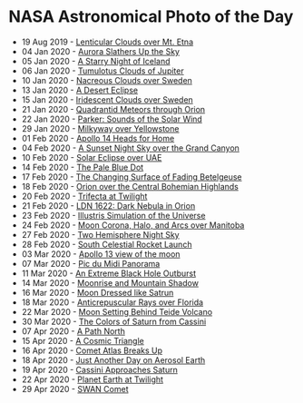 # NASA Astronomical Photo of the Day
- 19 Aug 2019 - [Lenticular Clouds over Mt. Etna](https://apod.nasa.gov/apod/ap190819.html)
- 04 Jan 2020 - [Aurora Slathers Up the Sky](https://apod.nasa.gov/apod/ap200104.html)
- 05 Jan 2020 - [A Starry Night of Iceland](https://apod.nasa.gov/apod/ap200105.html)
- 06 Jan 2020 - [Tumulotus Clouds of Jupiter](https://apod.nasa.gov/apod/ap200106.html)
- 10 Jan 2020 - [Nacreous Clouds over Sweden](https://apod.nasa.gov/apod/ap200110.html)
- 13 Jan 2020 - [A Desert Eclipse](https://apod.nasa.gov/apod/ap200113.html)
- 15 Jan 2020 - [Iridescent Clouds over Sweden](https://apod.nasa.gov/apod/ap200115.html)
- 21 Jan 2020 - [Quadrantid Meteors through Orion](https://apod.nasa.gov/apod/ap200120.html)
- 22 Jan 2020 - [Parker: Sounds of the Solar Wind](https://apod.nasa.gov/apod/ap200121.html)
- 29 Jan 2020 - [Milkyway over Yellowstone](https://apod.nasa.gov/apod/ap200129.html)
- 01 Feb 2020 - [Apollo 14 Heads for Home](https://apod.nasa.gov/apod/ap200201.html)
- 04 Feb 2020 - [A Sunset Night Sky over the Grand Canyon](https://apod.nasa.gov/apod/ap200204.html)
- 10 Feb 2020 - [Solar Eclipse over UAE](https://apod.nasa.gov/apod/ap200210.html)
- 14 Feb 2020 - [The Pale Blue Dot](https://apod.nasa.gov/apod/ap200214.html)
- 17 Feb 2020 - [The Changing Surface of Fading Betelgeuse](https://apod.nasa.gov/apod/ap200217.html)
- 18 Feb 2020 - [Orion over the Central Bohemian Highlands](https://apod.nasa.gov/apod/ap200218.html)
- 20 Feb 2020 - [Trifecta at Twilight](https://apod.nasa.gov/apod/ap200220.html)
- 21 Feb 2020 - [LDN 1622: Dark Nebula in Orion](https://apod.nasa.gov/apod/ap200221.html)
- 23 Feb 2020 - [Illustris Simulation of the Universe](https://apod.nasa.gov/apod/ap200223.html)
- 24 Feb 2020 - [Moon Corona, Halo, and Arcs over Manitoba](https://apod.nasa.gov/apod/ap200224.html)
- 27 Feb 2020 - [Two Hemisphere Night Sky](https://apod.nasa.gov/apod/ap200227.html)
- 28 Feb 2020 - [South Celestial Rocket Launch](https://apod.nasa.gov/apod/ap200228.html)
- 03 Mar 2020 - [Apollo 13 view of the moon](https://apod.nasa.gov/apod/ap200303.html)
- 07 Mar 2020 - [Pic du Midi Panorama](https://apod.nasa.gov/apod/ap200307.html)
- 11 Mar 2020 - [An Extreme Black Hole Outburst](https://apod.nasa.gov/apod/ap200311.html)
- 14 Mar 2020 - [Moonrise and Mountain Shadow](https://apod.nasa.gov/apod/ap200314.html)
- 16 Mar 2020 - [Moon Dressed like Satrun](https://apod.nasa.gov/apod/ap200316.html)
- 18 Mar 2020 - [Anticrepuscular Rays over Florida](https://apod.nasa.gov/apod/ap200318.html)
- 22 Mar 2020 - [Moon Setting Behind Teide Volcano](https://apod.nasa.gov/apod/ap200322.html)
- 30 Mar 2020 - [The Colors of Saturn from Cassini](https://apod.nasa.gov/apod/ap200330.html)
- 07 Apr 2020 - [A Path North](https://apod.nasa.gov/apod/ap200407.html)
- 15 Apr 2020 - [A Cosmic Triangle](https://apod.nasa.gov/apod/ap200415.html)
- 16 Apr 2020 - [Comet Atlas Breaks Up](https://apod.nasa.gov/apod/ap200416.html)
- 18 Apr 2020 - [Just Another Day on Aerosol Earth](https://apod.nasa.gov/apod/ap200418.html)
- 19 Apr 2020 - [Cassini Approaches Saturn](https://apod.nasa.gov/apod/ap200419.html)
- 22 Apr 2020 - [Planet Earth at Twilight](https://apod.nasa.gov/apod/ap200422.html)
- 29 Apr 2020 - [SWAN Comet](https://apod.nasa.gov/apod/ap200429.html)  
